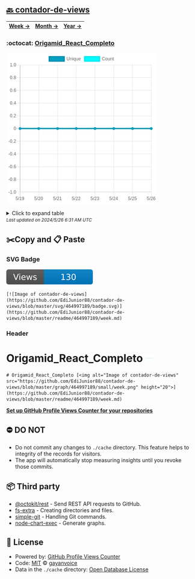 ## [🔙 contador-de-views](https://github.com/EdiJunior88/contador-de-views)
| [**Week →**](https://github.com/EdiJunior88/contador-de-views/blob/master/readme/464997189/week.md) | [**Month →**](https://github.com/EdiJunior88/contador-de-views/blob/master/readme/464997189/month.md) | [**Year →**](https://github.com/EdiJunior88/contador-de-views/blob/master/readme/464997189/year.md) |
| ---- | ---- | ----- |
### :octocat: [Origamid_React_Completo](https://github.com/EdiJunior88/Origamid_React_Completo)
![Image of contador-de-views](https://github.com/EdiJunior88/contador-de-views/blob/master/graph/464997189/large/week.png)

<details>
	<summary>Click to expand table</summary>
	<h2>:calendar: Week Page Views Table</h2>
<table>
	<tr>
		<th>
			Last Updated
		</th>
		<th>
			Unique
		</th>
		<th>
			Count
		</th>
	</tr>
	<tr>
		<td>
			<code>2024/5/26</code>
		</td>
		<td>
			<code>0</code>
		</td>
		<td>
			<code>0</code>
		</td>
	</tr>
	<tr>
		<td>
			<code>2024/5/25</code>
		</td>
		<td>
			<code>0</code>
		</td>
		<td>
			<code>0</code>
		</td>
	</tr>
	<tr>
		<td>
			<code>2024/5/24</code>
		</td>
		<td>
			<code>0</code>
		</td>
		<td>
			<code>0</code>
		</td>
	</tr>
	<tr>
		<td>
			<code>2024/5/23</code>
		</td>
		<td>
			<code>0</code>
		</td>
		<td>
			<code>0</code>
		</td>
	</tr>
	<tr>
		<td>
			<code>2024/5/22</code>
		</td>
		<td>
			<code>0</code>
		</td>
		<td>
			<code>0</code>
		</td>
	</tr>
	<tr>
		<td>
			<code>2024/5/21</code>
		</td>
		<td>
			<code>0</code>
		</td>
		<td>
			<code>0</code>
		</td>
	</tr>
	<tr>
		<td>
			<code>2024/5/20</code>
		</td>
		<td>
			<code>0</code>
		</td>
		<td>
			<code>0</code>
		</td>
	</tr>
	<tr>
		<td>
			<code>2024/5/19</code>
		</td>
		<td>
			<code>0</code>
		</td>
		<td>
			<code>0</code>
		</td>
	</tr>
</table>

</details>
<small><i>Last updated on 2024/5/26 6:31 AM UTC</i></small>

## ✂️Copy and 📋 Paste
### SVG Badge
[![Image of contador-de-views](https://github.com/EdiJunior88/contador-de-views/blob/master/svg/464997189/badge.svg)](https://github.com/EdiJunior88/contador-de-views/blob/master/readme/464997189/week.md)
```readme
[![Image of contador-de-views](https://github.com/EdiJunior88/contador-de-views/blob/master/svg/464997189/badge.svg)](https://github.com/EdiJunior88/contador-de-views/blob/master/readme/464997189/week.md)
```
### Header
# Origamid_React_Completo [<img alt="Image of contador-de-views" src="https://github.com/EdiJunior88/contador-de-views/blob/master/graph/464997189/small/week.png" height="20">](https://github.com/EdiJunior88/contador-de-views/blob/master/readme/464997189/week.md)
```readme
# Origamid_React_Completo [<img alt="Image of contador-de-views" src="https://github.com/EdiJunior88/contador-de-views/blob/master/graph/464997189/small/week.png" height="20">](https://github.com/EdiJunior88/contador-de-views/blob/master/readme/464997189/week.md)
```
[**Set up GitHub Profile Views Counter for your repositories**](https://github.com/gayanvoice/github-profile-views-counter)
## ⛔ DO NOT
- Do not commit any changes to `./cache` directory. This feature helps to integrity of the records for visitors.
- The app will automatically stop measuring insights until you revoke those commits.
## 📦 Third party

- [@octokit/rest](https://www.npmjs.com/package/@octokit/rest) - Send REST API requests to GitHub.
- [fs-extra](https://www.npmjs.com/package/fs-extra) - Creating directories and files.
- [simple-git](https://www.npmjs.com/package/simple-git) - Handling Git commands.
- [node-chart-exec](https://www.npmjs.com/package/node-chart-exec) - Generate graphs.
## 📄 License
- Powered by: [GitHub Profile Views Counter](https://github.com/gayanvoice/github-profile-views-counter)
- Code: [MIT](./LICENSE) © [gayanvoice](https://github.com/gayanvoice/github-profile-views-counter)
- Data in the `./cache` directory: [Open Database License](https://opendatacommons.org/licenses/odbl/1-0/)